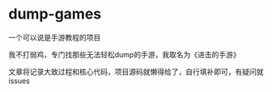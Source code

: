 # dump-games

一个可以说是手游教程的项目

我不打弱鸡，专门找那些无法轻松dump的手游，我取名为《进击的手游》

文章将记录大致过程和核心代码，项目源码就懒得给了，自行填补即可，有疑问就issues
